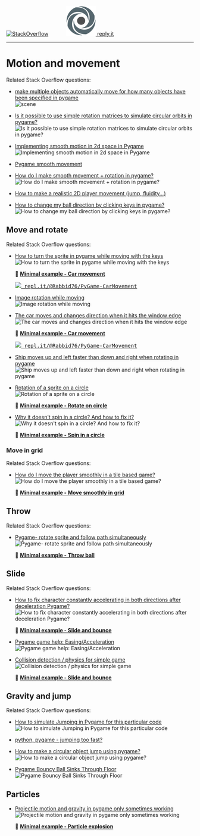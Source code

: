 [![StackOverflow](https://stackexchange.com/users/flair/7322082.png)](https://stackoverflow.com/users/5577765/rabbid76?tab=profile) &nbsp;&nbsp;&nbsp;&nbsp;&nbsp;&nbsp;&nbsp;&nbsp;&nbsp;&nbsp; [![reply.it](../../resource/logo/Repl_it_logo_80.png) reply.it](https://repl.it/repls/folder/PyGame%20Examples)

---

# Motion and movement

Related Stack Overflow questions:
 
- [make multiple objects automatically move for how many objects have been specified in pygame](https://stackoverflow.com/questions/55723064/make-multiple-objects-automatically-move-for-how-many-objects-have-been-specifie/55723441#55723441)  
  ![scene](https://i.stack.imgur.com/JxNz3.gif)

- [Is it possible to use simple rotation matrices to simulate circular orbits in pygame?](https://stackoverflow.com/questions/58667567/is-it-possible-to-use-simple-rotation-matrices-to-simulate-circular-orbits-in-py/58669192#58669192)  
  ![Is it possible to use simple rotation matrices to simulate circular orbits in pygame?](https://i.stack.imgur.com/UQh3R.gif)

- [Implementing smooth motion in 2d space in Pygame](https://stackoverflow.com/questions/59104823/implementing-smooth-motion-in-2d-space-in-pygame/59107333#59107333)  
  ![Implementing smooth motion in 2d space in Pygame](https://i.stack.imgur.com/XNhzy.gif)

- [Pygame smooth movement](https://stackoverflow.com/questions/60461011/pygame-smooth-movement/60462904#60462904)

- [How do I make smooth movement + rotation in pygame?](https://stackoverflow.com/questions/62599851/how-do-i-make-smooth-movement-rotation-in-pygame/62600299#62600299)  
  ![How do I make smooth movement + rotation in pygame?](https://i.stack.imgur.com/adDP9.gif)

- [How to make a realistic 2D player movement (jump, fluidity…)](https://stackoverflow.com/questions/63752585/how-to-make-a-realistic-2d-player-movement-jump-fluidity/63753496#63753496)

- [How to change my ball direction by clicking keys in pygame?](https://stackoverflow.com/questions/65358328/how-to-change-my-ball-direction-by-clicking-keys-in-pygame/65358558#65358558)  
  ![How to change my ball direction by clicking keys in pygame?](https://i.stack.imgur.com/njuTj.gif)

## Move and rotate

Related Stack Overflow questions:

- [How to turn the sprite in pygame while moving with the keys](https://stackoverflow.com/questions/64792467/how-to-turn-the-sprite-in-pygame-while-moving-with-the-keys/64792568#64792568)  
  ![How to turn the sprite in pygame while moving with the keys](https://i.stack.imgur.com/ALQJc.gif)

  :scroll: **[Minimal example - Car movement](../../examples/minimal_examples/pygame_minimal_move_car.py)**

  <kbd>[![](https://i.stack.imgur.com/5jD0C.png) repl.it/@Rabbid76/PyGame-CarMovement](https://repl.it/@Rabbid76/PyGame-CarMovement#main.py)</kbd>

- [Image rotation while moving](https://stackoverflow.com/questions/57226587/image-rotation-while-moving/57227063#57227063)  
  ![Image rotation while moving](https://i.stack.imgur.com/XWNPt.gif)

- [The car moves and changes direction when it hits the window edge](https://stackoverflow.com/questions/65001510/the-car-moves-and-changes-direction-when-it-hits-the-window-edge/65010442#65010442)  
  ![The car moves and changes direction when it hits the window edge](https://i.stack.imgur.com/7u7Gj.gif)

  :scroll: **[Minimal example - Car movement](../../examples/minimal_examples/pygame_minimal_move_car_reflect.py)**

  <kbd>[![](https://i.stack.imgur.com/5jD0C.png) repl.it/@Rabbid76/PyGame-CarMovement](https://repl.it/@Rabbid76/PyGame-CarMovementReflect#main.py)</kbd>

- [Ship moves up and left faster than down and right when rotating in pygame](https://stackoverflow.com/questions/62411259/ship-moves-up-and-left-faster-than-down-and-right-when-rotating-in-pygame/65347117#65347117)  
  ![Ship moves up and left faster than down and right when rotating in pygame](https://i.stack.imgur.com/6IPS1.gif)

- [Rotation of a sprite on a circle](https://stackoverflow.com/questions/26517579/rotation-of-a-sprite-on-a-circle/65332120#65332120)  
  ![Rotation of a sprite on a circle](https://i.stack.imgur.com/mqlhm.gif)

  :scroll: **[Minimal example - Rotate on circle](../../examples/minimal_examples/pygame_minimal_move_rotate_on_circle.py)**

- [Why it doesn't spin in a circle? And how to fix it?](https://stackoverflow.com/questions/62883103/why-it-doesnt-spin-in-a-circle-and-how-to-fix-it/62883770#62883770)  
  ![Why it doesn't spin in a circle? And how to fix it?](https://i.stack.imgur.com/UD6Wt.gif)

  :scroll: **[Minimal example - Spin in a circle](../../examples/minimal_examples/pygame_minimal_move_spin_in_circle.py)**

### Move in grid

Related Stack Overflow questions:

- [How do I move the player smoothly in a tile based game?](https://stackoverflow.com/questions/63478615/how-do-i-move-the-player-smoothly-in-a-tile-based-game/65338538#65338538)  
  ![How do I move the player smoothly in a tile based game?](https://i.stack.imgur.com/Gapfj.gif)

  :scroll: **[Minimal example - Move smoothly in grid](../../examples/minimal_examples/pygame_minimal_move_smoothly_in_grid.py)**

## Throw

Related Stack Overflow questions:

- [Pygame- rotate sprite and follow path simultaneously](https://stackoverflow.com/questions/56297756/pygame-rotate-sprite-and-follow-path-simultaneously/56298370#56298370)
  ![Pygame- rotate sprite and follow path simultaneously](https://i.stack.imgur.com/7pbE7.gif)

  :scroll: **[Minimal example - Throw ball](../../examples/minimal_examples/pygame_minimal_move_throw_ball.py)**

## Slide

Related Stack Overflow questions:

- [How to fix character constantly accelerating in both directions after deceleration Pygame?](https://stackoverflow.com/questions/59832445/how-to-fix-character-constantly-accelerating-in-both-directions-after-decelerati/59846286#59846286)  
  ![How to fix character constantly accelerating in both directions after deceleration Pygame?](https://i.stack.imgur.com/8I8HV.gif)

  :scroll: **[Minimal example - Slide and bounce](../../examples/minimal_examples/pygame_minimal_move_slide_1.py)**

- [Pygame game help: Easing/Acceleration](https://stackoverflow.com/questions/59629452/pygame-game-help-easing-acceleration/59629532#59629532)  
  ![Pygame game help: Easing/Acceleration](https://i.stack.imgur.com/uWHyo.gif)

- [Collision detection / physics for simple game](https://stackoverflow.com/questions/59656983/collision-detection-physics-for-simple-game/59658289#59658289)  
  ![Collision detection / physics for simple game](https://i.stack.imgur.com/bqVOa.gif)

  :scroll: **[Minimal example - Slide and bounce](../../examples/minimal_examples/pygame_minimal_move_slide_and_bounce.py)**

## Gravity and jump

Related Stack Overflow questions:

- [How to simulate Jumping in Pygame for this particular code](https://stackoverflow.com/questions/54595777/how-to-simulate-jumping-in-pygame-for-this-particular-code/54596624#54596624)  
  ![How to simulate Jumping in Pygame for this particular code](https://i.stack.imgur.com/XEAF8.gif)

- [python, pygame - jumping too fast?](https://stackoverflow.com/questions/58474204/python-pygame-jumping-too-fast/58474280#58474280)

- [How to make a circular object jump using pygame?](https://stackoverflow.com/questions/62822322/how-to-make-a-circular-object-jump-using-pygame/62822601#62822601)  
  ![How to make a circular object jump using pygame?](https://i.stack.imgur.com/6BPnL.gif)

- [Pygame Bouncy Ball Sinks Through Floor](https://stackoverflow.com/questions/64864966/pygame-bouncy-ball-sinks-through-floor/64865054#64865054)  
  ![Pygame Bouncy Ball Sinks Through Floor](https://i.stack.imgur.com/ulJge.gif)

## Particles

- [Projectile motion and gravity in pygame only sometimes working](https://stackoverflow.com/questions/55822116/projectile-motion-and-gravity-in-pygame-only-sometimes-working/55836374#55836374)  
  ![Projectile motion and gravity in pygame only sometimes working](https://i.stack.imgur.com/MxE2C.gif)

  :scroll: **[Minimal example - Particle explosion](../../examples/minimal_examples/pygame_minimal_move_particle_explosion.py)**
